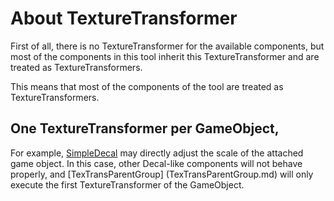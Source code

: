 # About TextureTransformer

First of all, there is no TextureTransformer for the available components, but most of the components in this tool inherit this TextureTransformer and are treated as TextureTransformers.

This means that most of the components of the tool are treated as TextureTransformers.

## One TextureTransformer per GameObject,

For example, [SimpleDecal](SimpleDecal.md) may directly adjust the scale of the attached game object. In this case, other Decal-like components will not behave properly, and [TexTransParentGroup] (TexTransParentGroup.md) will only execute the first TextureTransformer of the GameObject.
